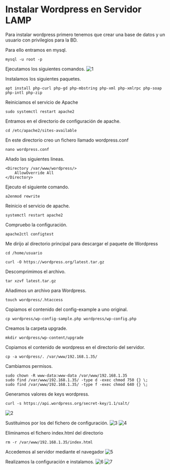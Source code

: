 # Instalar Wordpress en Servidor LAMP

Para instalar wordpress primero tenemos que crear una base de datos y un usuario con privilegios para la BD.

Para ello entramos en mysql.
```
mysql -u root -p
```
Ejecutamos los siguientes comandos.
![1]()

Instalamos los siguientes paquetes.
```
apt install php-curl php-gd php-mbstring php-xml php-xmlrpc php-soap php-intl php-zip
```
Reiniciamos el servicio de Apache
```
sudo systemctl restart apache2
```
Entramos en el directorio de configuración de apache.
```
cd /etc/apache2/sites-available
```
En este directorio creo un fichero llamado wordpress.conf
```
nano wordpress.conf
```
Añado las siguientes lineas.
```
<Directory /var/www/wordpress/>
	AllowOverride All
</Directory>
```
Ejecuto  el siguiente comando.
```
a2enmod rewrite
```
Reinicio el servicio de apache.
```
systemctl restart apache2
```
Compruebo la configuración.
```
apache2ctl configtest
```
Me dirijo al directorio principal para descargar el paquete de Wordpress
```
cd /home/usuario
```
```
curl -O https://wordpress.org/latest.tar.gz
```
Descomprimimos el archivo.
```
tar xzvf latest.tar.gz
```
Añadimos un archivo para Wordpress.
```
touch wordpress/.htaccess
```
Copiamos el contenido del config-example a uno original.
```
cp wordpress/wp-config-sample.php wordpress/wp-config.php
```
Creamos la carpeta upgrade.
```
mkdir wordpress/wp-content/upgrade
```
Copiamos el contenido de wordpress en el directorio del servidor.
```
cp -a wordpress/. /var/www/192.168.1.35/
```
Cambiamos permisos.
```
sudo chown -R www-data:www-data /var/www/192.168.1.35
sudo find /var/www/192.168.1.35/ -type d -exec chmod 750 {} \;
sudo find /var/www/192.168.1.35/ -type f -exec chmod 640 {} \;
```
Generamos valores de keys wordpress.
```
curl -s https://api.wordpress.org/secret-key/1.1/salt/
```
![2]()

Sustituimos por los del fichero de configuración.
![3]()
![4]()

Eliminamos el fichero index.html del directorio
```
rm -r /var/www/192.168.1.35/index.html
```
Accedemos al servidor mediante el navegador
![5]()

Realizamos la configuración e instalamos.
![6]()
![7]()

